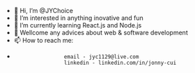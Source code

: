 - 👋 Hi, I’m @JYChoice
- 👀 I’m interested in anything inovative and fun
- 🌱 I’m currently learning React.js and Node.js
- 💞️ Wellcome any advices about web & software development
- 📫 How to reach me: 
-                     email - jyc1129@live.com
                      linkedin - linkedin.com/in/jonny-cui
<!---
JYChoice/JYChoice is a ✨ special ✨ repository because its `README.md` (this file) appears on your GitHub profile.
You can click the Preview link to take a look at your changes.
--->
